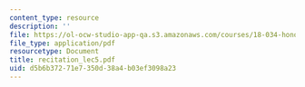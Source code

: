 ```yaml
---
content_type: resource
description: ''
file: https://ol-ocw-studio-app-qa.s3.amazonaws.com/courses/18-034-honors-differential-equations-spring-2004/d5b6b37271e7350d38a4b03ef3098a23_recitation_lec5.pdf
file_type: application/pdf
resourcetype: Document
title: recitation_lec5.pdf
uid: d5b6b372-71e7-350d-38a4-b03ef3098a23
---
```


